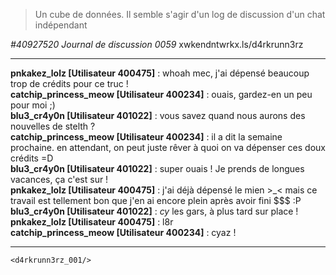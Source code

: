 
>Un cube de données. Il semble s'agir d'un log de discussion d'un chat indépendant

  *#40927520 Journal de discussion 0059* xwkendntwrkx.ls/d4rkrunn3rz
  ***  

**pnkakez_lolz [Utilisateur 400475]** : whoah mec, j'ai dépensé beaucoup trop de crédits pour ce truc !  
**catchip_princess_meow [Utilisateur 400234]** : ouais, gardez-en un peu pour moi ;)  
**blu3_cr4y0n [Utilisateur 401022]** : vous savez quand nous aurons des nouvelles de stelth ?  
**catchip_princess_meow [Utilisateur 400234]** : il a dit la semaine prochaine. en attendant, on peut juste rêver à quoi on va dépenser ces doux crédits =D  
**blu3_cr4y0n [Utilisateur 401022]** : super ouais ! Je prends de longues vacances, ça c'est sur  !  
**pnkakez_lolz [Utilisateur 400475]** : j'ai déjà dépensé le mien >_< mais ce travail est tellement bon que j'en ai encore plein après avoir fini $$$ :P  
**blu3_cr4y0n [Utilisateur 401022]** : *cy* les gars, à plus tard sur place !  
**pnkakez_lolz [Utilisateur 400475]** : l8r  
**catchip_princess_meow [Utilisateur 400234]** : cyaz !  
***  
`<d4rkrunn3rz_001/>`
